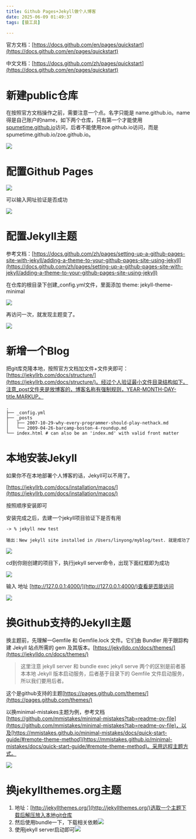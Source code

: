 ```yaml
---
title: Github Pages+Jekyll做个人博客
date: 2025-06-09 01:49:37
tags: [猿工具]

---
```


官方文档：[https://docs.github.com/en/pages/quickstart](https://docs.github.com/en/pages/quickstart)

中文文档：[https://docs.github.com/zh/pages/quickstart](https://docs.github.com/en/pages/quickstart)

<h1 id="wrbQf">新建public仓库</h1>

在按照官方文档操作之前，需要注意一个点。名字只能是 name.github.io。name得是自己账户的name，如下两个仓库，只有第一个才能使用[spumetime.github.io](https://spumetime.github.io/)访问，后者不能使用zoe.github.io访问，而是spumetime.github.io/zoe.github.io。

![](https://spumetime-blog.oss-cn-shenzhen.aliyuncs.com/img/1749360496115-0ea7900a-4970-4eaa-9d3c-9fc0f664e195.png)

<h1 id="r1WM0">配置Github Pages</h1>

![](https://spumetime-blog.oss-cn-shenzhen.aliyuncs.com/img/1749361066195-ed017349-0b28-4a4f-a0d4-eb65427d31e3.png)

可以输入网址验证是否成功

![](https://spumetime-blog.oss-cn-shenzhen.aliyuncs.com/img/1749362165509-40a6c726-6fca-47a1-81f2-4c73690712f3.png)

<h1 id="k12ZT">配置Jekyll主题</h1>

参考文档：[https://docs.github.com/zh/pages/setting-up-a-github-pages-site-with-jekyll/adding-a-theme-to-your-github-pages-site-using-jekyll](https://docs.github.com/zh/pages/setting-up-a-github-pages-site-with-jekyll/adding-a-theme-to-your-github-pages-site-using-jekyll)

在仓库的根目录下创建_config.yml文件，里面添加  theme: jekyll-theme-minimal 

![](https://spumetime-blog.oss-cn-shenzhen.aliyuncs.com/img/1749362292690-16e9c377-81d8-4a19-ab09-00501ba39546.png)

再访问一次，就发现主题变了。

![](https://spumetime-blog.oss-cn-shenzhen.aliyuncs.com/img/1749362009060-333752d1-31ae-417c-8ee7-6bf527ba027a.png)

<h1 id="UsBpV">新增一个Blog</h1>

把git库克隆本地，按照官方文档加文件+文件夹即可：[https://jekyllrb.com/docs/structure/](https://jekyllrb.com/docs/structure/)。经过个人验证最小文件目录结构如下。注意_post文件夹是放博客的，博客名称有强制规则，YEAR-MONTH-DAY-title.MARKUP。

```shell
.
├── _config.yml
├── _posts
│   ├── 2007-10-29-why-every-programmer-should-play-nethack.md
│   └── 2009-04-26-barcamp-boston-4-roundup.md
└── index.html # can also be an 'index.md' with valid front matter

```

<h1 id="xGrcC">本地安装Jekyll</h1>

如果你不在本地部署个人博客的话，Jekyll可以不用了。

[https://jekyllrb.com/docs/installation/macos/](https://jekyllrb.com/docs/installation/macos/)

按照顺序安装即可

安装完成之后，去建一个jekyll项目验证下是否有用

```shell
-> % jekyll new test

输出：New jekyll site installed in /Users/linyong/myblog/test. 就是成功了

```

![](https://spumetime-blog.oss-cn-shenzhen.aliyuncs.com/img/1749367132097-56b51dae-728f-4ee7-88bc-2687a369e8cf.png)

cd到你刚创建的项目下，执行jekyll server命令，出现下面红框即为成功

![](https://spumetime-blog.oss-cn-shenzhen.aliyuncs.com/img/1749367392776-abc613c1-e7f1-4db2-9024-20c5b7f2f4ac.png)

输入 地址 [http://127.0.0.1:4000/](http://127.0.0.1:4000/)查看是否能访问

![](https://spumetime-blog.oss-cn-shenzhen.aliyuncs.com/img/1749367437298-134ecbc3-0245-4c6a-9a5e-edb57239e607.png)

<h1 id="wKRo7">换Github支持的Jekyll主题</h1>

换主题前，先理解一Gemfile 和 Gemfile.lock 文件。它们由 Bundler 用于跟踪构建 Jekyll 站点所需的 gem 及其版本。[https://jekylldo.cn/docs/themes/](https://jekylldo.cn/docs/themes/)

> 这里注意 jekyll server 和 bundle exec jekyll serve 两个的区别是前者基本本地 Jekyll 版本启动服务，后者基于目录下的 Gemfile 文件启动服务，所以我们要用后者。

这个是github支持的主题[https://pages.github.com/themes/](https://pages.github.com/themes/)

以换minimal-mistakes主题为例，参考文档 [https://github.com/mmistakes/minimal-mistakes?tab=readme-ov-file](https://github.com/mmistakes/minimal-mistakes?tab=readme-ov-file)，以及[https://mmistakes.github.io/minimal-mistakes/docs/quick-start-guide/#remote-theme-method](https://mmistakes.github.io/minimal-mistakes/docs/quick-start-guide/#remote-theme-method)。采用远程主题方式。

![](https://spumetime-blog.oss-cn-shenzhen.aliyuncs.com/img/1749375088228-32d225c6-52f8-4864-96b4-0506d75887d7.png)

<h1 id="Nx0fc">换jekyllthemes.org主题</h1>

1. 地址：[http://jekyllthemes.org/](http://jekyllthemes.org/)选取一个主题下载后解压放入本地git仓库
2. 然后使用bundle一下，下载相关依赖![](https://spumetime-blog.oss-cn-shenzhen.aliyuncs.com/img/1749382047015-d3643714-1d9f-4118-ac51-decf5edfdb1a.png)
3. 使用jekyll server启动即可![](https://spumetime-blog.oss-cn-shenzhen.aliyuncs.com/img/1749382082691-883e0abe-5046-4431-bbc9-de47b4c23ee9.png)
